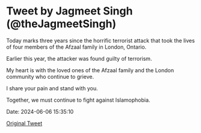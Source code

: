 # Tweet by Jagmeet Singh (@theJagmeetSingh)

Today marks three years since the horrific terrorist attack that took the lives of four members of the Afzaal family in London, Ontario.

Earlier this year, the attacker was found guilty of terrorism.

My heart is with the loved ones of the Afzaal family and the London community who continue to grieve.

I share your pain and stand with you.

Together, we must continue to fight against Islamophobia.

Date: 2024-06-06 15:35:10

[Original Tweet](https://x.com/theJagmeetSingh/status/1798740422111711621)
